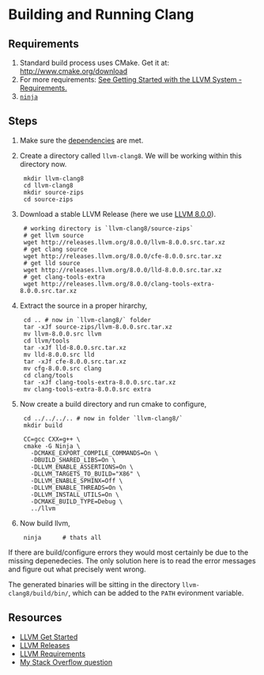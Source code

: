 Building and Running Clang
================================

Requirements <a name="requirements"></a>
----------------------
1. Standard build process uses CMake. Get it at: <http://www.cmake.org/download>
2. For more requirements: [See Getting Started with the LLVM System - Requirements.][3]
3. [`ninja`](https://ninja-build.org/)


Steps
--------------

1. Make sure the [dependencies](#requirements) are met.
2. Create a directory called `llvm-clang8`. We will be working within this directory now.

        mkdir llvm-clang8
        cd llvm-clang8
        mkdir source-zips
        cd source-zips

2. Download a stable LLVM Release (here we use [LLVM 8.0.0][5]).

        # working directory is `llvm-clang8/source-zips`
        # get llvm source
        wget http://releases.llvm.org/8.0.0/llvm-8.0.0.src.tar.xz
        # get clang source
        wget http://releases.llvm.org/8.0.0/cfe-8.0.0.src.tar.xz
        # get lld source
        wget http://releases.llvm.org/8.0.0/lld-8.0.0.src.tar.xz
        # get clang-tools-extra
        wget http://releases.llvm.org/8.0.0/clang-tools-extra-8.0.0.src.tar.xz

3. Extract the source in a proper hirarchy,

        cd .. # now in `llvm-clang8/` folder
        tar -xJf source-zips/llvm-8.0.0.src.tar.xz
        mv llvm-8.0.0.src llvm
        cd llvm/tools
        tar -xJf lld-8.0.0.src.tar.xz
        mv lld-8.0.0.src lld
        tar -xJf cfe-8.0.0.src.tar.xz
        mv cfg-8.0.0.src clang
        cd clang/tools
        tar -xJf clang-tools-extra-8.0.0.src.tar.xz
        mv clang-tools-extra-8.0.0.src extra

4. Now create a build directory and run cmake to configure,

        cd ../../../.. # now in folder `llvm-clang8/`
        mkdir build

        CC=gcc CXX=g++ \
        cmake -G Ninja \
          -DCMAKE_EXPORT_COMPILE_COMMANDS=On \
          -DBUILD_SHARED_LIBS=On \
          -DLLVM_ENABLE_ASSERTIONS=On \
          -DLLVM_TARGETS_TO_BUILD="X86" \
          -DLLVM_ENABLE_SPHINX=Off \
          -DLLVM_ENABLE_THREADS=On \
          -DLLVM_INSTALL_UTILS=On \
          -DCMAKE_BUILD_TYPE=Debug \
          ../llvm

5. Now build llvm,

        ninja      # thats all

If there are build/configure errors they would most certainly be due to the missing depenedecies. The only solution here is to read the error messages and figure out what precisely went wrong.

The generated binaries will be sitting in the directory `llvm-clang8/build/bin/`, which can be added to the `PATH` evironment variable.




Resources
-------------
* [LLVM Get Started][1]
* [LLVM Releases][2]
* [LLVM Requirements][3]
* [My Stack Overflow question][4]

[1]: https://clang.llvm.org/get_started.html "Building and Running Clang"
[2]: http://releases.llvm.org/ "Download llvm/clang sources"
[3]: https://llvm.org/docs/GettingStarted.html#requirements
[4]: https://stackoverflow.com/questions/47696773/llvm-6-trunk-build-on-ubuntu-16-04-not-building-lld/47729443
[5]: http://releases.llvm.org/download.html#8.0.0


